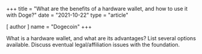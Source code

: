 +++
title = "What are the benefits of a hardware wallet, and how to use it with Doge?"
date = "2021-10-22"
type = "article"

[ author ]
  name = "Dogecoin"
+++

What is a hardware wallet, and what are its advantages? List several options available. Discuss eventual legal/affiliation issues with the foundation.